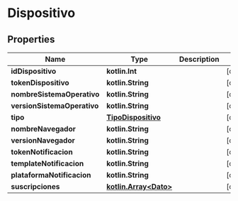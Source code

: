 
# Dispositivo

## Properties
Name | Type | Description | Notes
------------ | ------------- | ------------- | -------------
**idDispositivo** | **kotlin.Int** |  |  [optional]
**tokenDispositivo** | **kotlin.String** |  |  [optional]
**nombreSistemaOperativo** | **kotlin.String** |  |  [optional]
**versionSistemaOperativo** | **kotlin.String** |  |  [optional]
**tipo** | [**TipoDispositivo**](TipoDispositivo.md) |  |  [optional]
**nombreNavegador** | **kotlin.String** |  |  [optional]
**versionNavegador** | **kotlin.String** |  |  [optional]
**tokenNotificacion** | **kotlin.String** |  |  [optional]
**templateNotificacion** | **kotlin.String** |  |  [optional]
**plataformaNotificacion** | **kotlin.String** |  |  [optional]
**suscripciones** | [**kotlin.Array&lt;Dato&gt;**](Dato.md) |  |  [optional]



